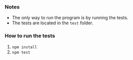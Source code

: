 ### Notes
- The only way to run the program is by running the tests.
- The tests are located in the `test` folder.

### How to run the tests
1. `npm install`
2. `npm test`
